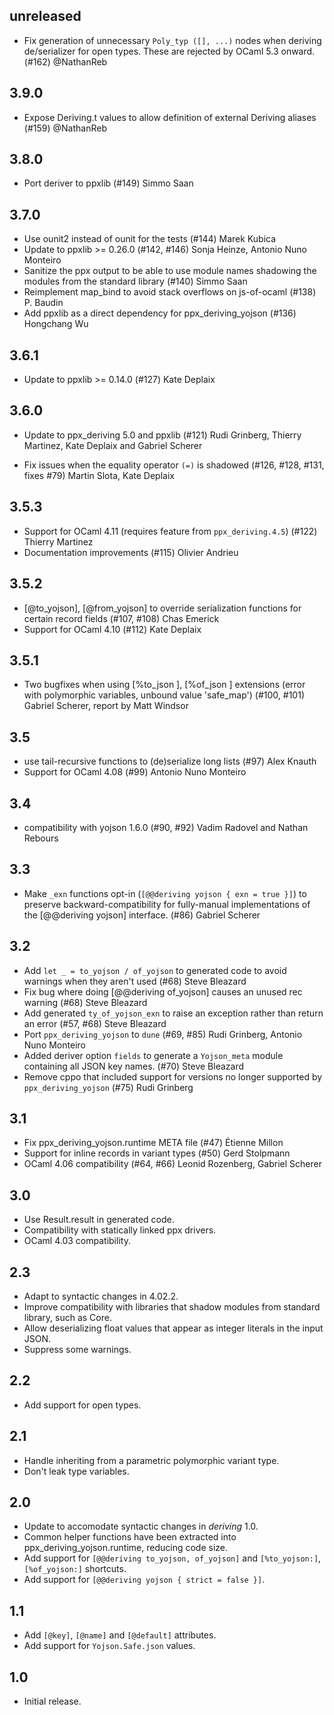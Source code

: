 unreleased
----------

  * Fix generation of unnecessary `Poly_typ ([], ...)` nodes when deriving
    de/serializer for open types. These are rejected by OCaml 5.3 onward.
    (#162)
    @NathanReb

3.9.0
-----

  * Expose Deriving.t values to allow definition of external Deriving aliases
    (#159)
    @NathanReb

3.8.0
-----

  * Port deriver to ppxlib
    (#149)
    Simmo Saan 

3.7.0
-----

  * Use ounit2 instead of ounit for the tests
    (#144)
    Marek Kubica
  * Update to ppxlib >= 0.26.0
    (#142, #146)
    Sonja Heinze, Antonio Nuno Monteiro
  * Sanitize the ppx output to be able to use module names shadowing the modules from the standard library
    (#140)
    Simmo Saan
  * Reimplement map_bind to avoid stack overflows on js-of-ocaml
    (#138)
    P. Baudin
  * Add ppxlib as a direct dependency for ppx_deriving_yojson
    (#136)
    Hongchang Wu

3.6.1
-----

  * Update to ppxlib >= 0.14.0
    (#127)
    Kate Deplaix

3.6.0
-----

  * Update to ppx_deriving 5.0 and ppxlib
    (#121)
    Rudi Grinberg, Thierry Martinez, Kate Deplaix and Gabriel Scherer

  * Fix issues when the equality operator `(=)` is shadowed
    (#126, #128, #131, fixes #79)
    Martin Slota, Kate Deplaix

3.5.3
-----

  * Support for OCaml 4.11 (requires feature from `ppx_deriving.4.5`)
    (#122)
    Thierry Martinez
  * Documentation improvements
    (#115)
    Olivier Andrieu

3.5.2
-----

  * [@to_yojson], [@from_yojson] to override serialization functions
    for certain record fields
    (#107, #108)
    Chas Emerick
  * Support for OCaml 4.10
    (#112)
    Kate Deplaix

3.5.1
-----

  * Two bugfixes when using [%to_json ], [%of_json ] extensions
    (error with polymorphic variables, unbound value 'safe_map')
    (#100, #101)
    Gabriel Scherer, report by Matt Windsor

3.5
---

  * use tail-recursive functions to (de)serialize long lists
    (#97)
    Alex Knauth
  * Support for OCaml 4.08
    (#99)
    Antonio Nuno Monteiro

3.4
---

  * compatibility with yojson 1.6.0
    (#90, #92)
    Vadim Radovel and Nathan Rebours

3.3
---

  * Make `_exn` functions opt-in (`[@@deriving yojson { exn = true }]`)
    to preserve backward-compatibility for fully-manual implementations
    of the [@@deriving yojson] interface.
    (#86)
    Gabriel Scherer

3.2
---

  * Add `let _ = to_yojson / of_yojson` to generated code to avoid warnings when
    they aren't used
    (#68)
    Steve Bleazard
  * Fix bug where doing [@@deriving of_yojson] causes an unused rec warning
    (#68)
    Steve Bleazard
  * Add generated `ty_of_yojson_exn` to raise an exception rather than return an
    error
    (#57, #68)
    Steve Bleazard
  * Port `ppx_deriving_yojson` to `dune`
    (#69, #85)
    Rudi Grinberg, Antonio Nuno Monteiro
  * Added deriver option `fields` to generate a `Yojson_meta` module containing
    all JSON key names.
    (#70)
    Steve Bleazard
  * Remove cppo that included support for versions no longer supported by
    `ppx_deriving_yojson`
    (#75)
    Rudi Grinberg

3.1
---

  * Fix ppx_deriving_yojson.runtime META file
    (#47)
    Étienne Millon
  * Support for inline records in variant types
    (#50)
    Gerd Stolpmann
  * OCaml 4.06 compatibility
    (#64, #66)
    Leonid Rozenberg, Gabriel Scherer

3.0
---

  * Use Result.result in generated code.
  * Compatibility with statically linked ppx drivers.
  * OCaml 4.03 compatibility.

2.3
---

  * Adapt to syntactic changes in 4.02.2.
  * Improve compatibility with libraries that shadow modules
    from standard library, such as Core.
  * Allow deserializing float values that appear as integer
    literals in the input JSON.
  * Suppress some warnings.

2.2
---

  * Add support for open types.

2.1
---

  * Handle inheriting from a parametric polymorphic variant type.
  * Don't leak type variables.

2.0
---

  * Update to accomodate syntactic changes in _deriving_ 1.0.
  * Common helper functions have been extracted into
    ppx_deriving_yojson.runtime, reducing code size.
  * Add support for `[@@deriving to_yojson, of_yojson]`
    and `[%to_yojson:]`, `[%of_yojson:]` shortcuts.
  * Add support for `[@@deriving yojson { strict = false }]`.

1.1
---

  * Add `[@key]`, `[@name]` and `[@default]` attributes.
  * Add support for `Yojson.Safe.json` values.

1.0
---

  * Initial release.
